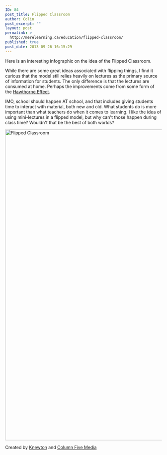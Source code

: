 ```yaml
---
ID: 84
post_title: Flipped Classroom
author: Colin
post_excerpt: ""
layout: post
permalink: >
  http://merelearning.ca/education/flipped-classroom/
published: true
post_date: 2013-09-26 16:15:29
---
```

Here is an interesting infographic on the idea of the Flipped Classroom.

While there are some great ideas associated with flipping things, I find it curious that the model still relies heavily on lectures as the primary source of information for students. The only difference is that the lectures are consumed at home. Perhaps the improvements come from some form of the <a href="http://en.wikipedia.org/wiki/Hawthorne_effect">Hawthorne Effect</a>.

IMO, school should happen AT school, and that includes giving students time to interact with material, both new and old. What students do is more important than what teachers do when it comes to learning. I like the idea of using mini-lectures in a flipped model, but why can't those happen during class time? Wouldn't that be the best of both worlds?

<a href="http://www.knewton.com/flipped-classroom/"><img src="http://knewton.marketing.s3.amazonaws.com/images/infographics/flipped-classroom.jpg" alt="Flipped Classroom" title="Flipped Classroom" width="1000" /></a>
<p>Created by <a href="http://www.knewton.com/">Knewton</a> and <a href="http://www.columnfivemedia.com">Column Five Media</a></p>